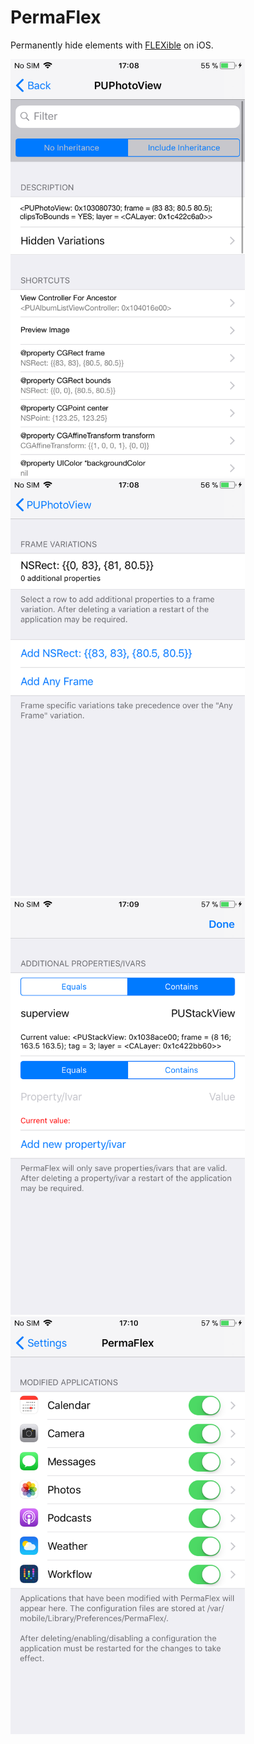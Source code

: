 # PermaFlex

Permanently hide elements with [FLEXible](http://cydia.saurik.com/package/com.shmoopillc.flexible/) on iOS.

<img src="permaflex_entry.png" width="375"/>
<img src="permaflex_variations.png" width="375"/>
<div></div>
<img src="permaflex_properties.png" width="375"/>
<img src="permaflex_settings.png" width="375"/>